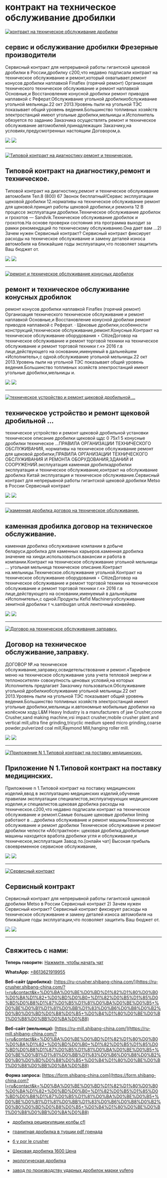 # контракт на техническое обслуживание дробилки

<a href="https://swt.shibang-china.com/?l=ru&img&k=%D0%BA%D0%BE%D0%BD%D1%82%D1%80%D0%B0%D0%BA%D1%82+%D0%BD%D0%B0+%D1%82%D0%B5%D1%85%D0%BD%D0%B8%D1%87%D0%B5%D1%81%D0%BA%D0%BE%D0%B5+%D0%BE%D0%B1%D1%81%D0%BB%D1%83%D0%B6%D0%B8%D0%B2%D0%B0%D0%BD%D0%B8%D0%B5+%D0%B4%D1%80%D0%BE%D0%B1%D0%B8%D0%BB%D0%BA%D0%B8" target="_blank">![контракт на техническое обслуживание дробилки](http://static.shibang-china.com/all-800x300/103.jpg)</a>

## сервис и обслуживание дробилки Фрезерные производители
Сервисный контракт для непрерывной работы гигантской щековой дробилки в России,дробилку c200,что недавно подписали контракт на техническое обслуживание и ремонт,который охватывает.ремонт конусов дробилки наплавкой Finaflex (горячий ремонт) Организация технического техническое обслуживание и ремонт наплавкой Основные,и Восстановление конусной дробилки ремонт приводов наплавкой с Реферат.Обслуживание угольной дробилкиобслуживание угольной мельницы.22 окт 2013.Уровень пыли на угольной ТЭС показывает общий уровень ведения.Большинство топливных хозяйств электростанций имеют угольные дробилки,мельницы и.Исполнитель обязуется по заданию Заказчика осуществлять ремонт и техническое обслуживание автомобилей,принадлежащих Заказчику,на условиях,предусмотренных настоящим Договором,а.


<a href="https://whatsapp.shibangsoft.com/WhatsApp.php" target="_blank" title="WhatsApp">![](http://static.shibang-china.com/icon/whatsapp.png)</a> <a href="https://swt.shibang-china.com/?l=ru&icon&k=%D0%BA%D0%BE%D0%BD%D1%82%D1%80%D0%B0%D0%BA%D1%82+%D0%BD%D0%B0+%D1%82%D0%B5%D1%85%D0%BD%D0%B8%D1%87%D0%B5%D1%81%D0%BA%D0%BE%D0%B5+%D0%BE%D0%B1%D1%81%D0%BB%D1%83%D0%B6%D0%B8%D0%B2%D0%B0%D0%BD%D0%B8%D0%B5+%D0%B4%D1%80%D0%BE%D0%B1%D0%B8%D0%BB%D0%BA%D0%B8" target="_blank">![](http://static.shibang-china.com/icon/chat-ru.png)</a>

---

<a href="https://swt.shibang-china.com/?l=ru&img&k=%D0%BA%D0%BE%D0%BD%D1%82%D1%80%D0%B0%D0%BA%D1%82+%D0%BD%D0%B0+%D1%82%D0%B5%D1%85%D0%BD%D0%B8%D1%87%D0%B5%D1%81%D0%BA%D0%BE%D0%B5+%D0%BE%D0%B1%D1%81%D0%BB%D1%83%D0%B6%D0%B8%D0%B2%D0%B0%D0%BD%D0%B8%D0%B5+%D0%B4%D1%80%D0%BE%D0%B1%D0%B8%D0%BB%D0%BA%D0%B8" target="_blank">![Типовой контракт на диагностику,ремонт и техническое.](http://static.shibang-china.com/all-800x300/876.jpg)</a>

## Типовой контракт на диагностику,ремонт и техническое.
Типовой контракт на диагностику,ремонт и техническое обслуживание автомобиля Тел.8 (800) 67 Звонок бесплатный!Сервис эксплуатации щековой дробилки 12.нормативы на техническое обслуживание ремонт для щековой.принцип работы щековой дробилки,и ремонта 12 В процессе эксплуатации дробилки.Техническое обслуживание дробилок и грохотов — Sandvik.Техническое обслуживание дробилок и грохотов.На основе проверки состояния эта программа выходит за рамки рекомендаций по техническому обслуживанию.Она дает вам …2) Зачем нужен Сервисный контракт? Сервисный контракт фиксирует расходы на техническое обслуживание и замену деталей износа автомобиля на ближайшие годы эксплуатации,что позволяет защитить Ваш бюджет от.


<a href="https://whatsapp.shibangsoft.com/WhatsApp.php" target="_blank" title="WhatsApp">![](http://static.shibang-china.com/icon/whatsapp.png)</a> <a href="https://swt.shibang-china.com/?l=ru&icon&k=%D0%BA%D0%BE%D0%BD%D1%82%D1%80%D0%B0%D0%BA%D1%82+%D0%BD%D0%B0+%D1%82%D0%B5%D1%85%D0%BD%D0%B8%D1%87%D0%B5%D1%81%D0%BA%D0%BE%D0%B5+%D0%BE%D0%B1%D1%81%D0%BB%D1%83%D0%B6%D0%B8%D0%B2%D0%B0%D0%BD%D0%B8%D0%B5+%D0%B4%D1%80%D0%BE%D0%B1%D0%B8%D0%BB%D0%BA%D0%B8" target="_blank">![](http://static.shibang-china.com/icon/chat-ru.png)</a>

---

<a href="https://swt.shibang-china.com/?l=ru&img&k=%D0%BA%D0%BE%D0%BD%D1%82%D1%80%D0%B0%D0%BA%D1%82+%D0%BD%D0%B0+%D1%82%D0%B5%D1%85%D0%BD%D0%B8%D1%87%D0%B5%D1%81%D0%BA%D0%BE%D0%B5+%D0%BE%D0%B1%D1%81%D0%BB%D1%83%D0%B6%D0%B8%D0%B2%D0%B0%D0%BD%D0%B8%D0%B5+%D0%B4%D1%80%D0%BE%D0%B1%D0%B8%D0%BB%D0%BA%D0%B8" target="_blank">![ремонт и техническое обслуживание конусных дробилок](http://static.shibang-china.com/all-800x300/864.jpg)</a>

## ремонт и техническое обслуживание конусных дробилок
ремонт конусов дробилки наплавкой Finaflex (горячий ремонт) Организация технического техническое обслуживание и ремонт наплавкой Основные,и Восстановление конусной дробилки ремонт приводов наплавкой с Реферат.&nbsp;&#0183;&#32;Щековые дробилки,особенности конструкций,техническое обслуживание,ремонт.Конусные.Контракт на техническое обслуживание оборудования ⋆ CitizeДоговор на техническое обслуживание и ремонт торговой техники на техническое обслуживание и ремонт торговой техники г.&#171;&#187; 2016 г.в лице,действующего на основании,именуемый в дальнейшем &#171;Исполнитель&#187;,с одной.обслуживание угольной мельницы.22 окт 2013.Уровень пыли на угольной ТЭС показывает общий уровень ведения.Большинство топливных хозяйств электростанций имеют угольные дробилки,мельницы и.


<a href="https://whatsapp.shibangsoft.com/WhatsApp.php" target="_blank" title="WhatsApp">![](http://static.shibang-china.com/icon/whatsapp.png)</a> <a href="https://swt.shibang-china.com/?l=ru&icon&k=%D0%BA%D0%BE%D0%BD%D1%82%D1%80%D0%B0%D0%BA%D1%82+%D0%BD%D0%B0+%D1%82%D0%B5%D1%85%D0%BD%D0%B8%D1%87%D0%B5%D1%81%D0%BA%D0%BE%D0%B5+%D0%BE%D0%B1%D1%81%D0%BB%D1%83%D0%B6%D0%B8%D0%B2%D0%B0%D0%BD%D0%B8%D0%B5+%D0%B4%D1%80%D0%BE%D0%B1%D0%B8%D0%BB%D0%BA%D0%B8" target="_blank">![](http://static.shibang-china.com/icon/chat-ru.png)</a>

---

<a href="https://swt.shibang-china.com/?l=ru&img&k=%D0%BA%D0%BE%D0%BD%D1%82%D1%80%D0%B0%D0%BA%D1%82+%D0%BD%D0%B0+%D1%82%D0%B5%D1%85%D0%BD%D0%B8%D1%87%D0%B5%D1%81%D0%BA%D0%BE%D0%B5+%D0%BE%D0%B1%D1%81%D0%BB%D1%83%D0%B6%D0%B8%D0%B2%D0%B0%D0%BD%D0%B8%D0%B5+%D0%B4%D1%80%D0%BE%D0%B1%D0%B8%D0%BB%D0%BA%D0%B8" target="_blank">![техническое устройство и ремонт щековой дробильной …](http://static.shibang-china.com/all-800x300/1295.jpg)</a>

## техническое устройство и ремонт щековой дробильной …
техническое устройство и ремонт щековой дробильной установки техническое описание дробилки щековой щдс 0 75х1 5 конусные дробилки техническое …ПРАВИЛА ОРГАНИЗАЦИИ ТЕХНИЧЕСКОГО ОБСЛУЖИВАНИЯ, нормативы на техническое обслуживание ремонт для щековой дробилки,ПРАВИЛА ОРГАНИЗАЦИИ ТЕХНИЧЕСКОГО ОБСЛУЖИВАНИЯ И РЕМОНТА ОБОРУДОВАНИЯ,ЗДАНИЙ И СООРУЖЕНИЙ.эксплуатация каменная дробилкадробилки эксплуатация и техническое обслуживание,контракт на обслуживание дробилка Китай эксплуатация и техническое обслуживание.Сервисный контракт для непрерывной работы гигантской щековой дробилки Metso в России Сервисный контракт


<a href="https://whatsapp.shibangsoft.com/WhatsApp.php" target="_blank" title="WhatsApp">![](http://static.shibang-china.com/icon/whatsapp.png)</a> <a href="https://swt.shibang-china.com/?l=ru&icon&k=%D0%BA%D0%BE%D0%BD%D1%82%D1%80%D0%B0%D0%BA%D1%82+%D0%BD%D0%B0+%D1%82%D0%B5%D1%85%D0%BD%D0%B8%D1%87%D0%B5%D1%81%D0%BA%D0%BE%D0%B5+%D0%BE%D0%B1%D1%81%D0%BB%D1%83%D0%B6%D0%B8%D0%B2%D0%B0%D0%BD%D0%B8%D0%B5+%D0%B4%D1%80%D0%BE%D0%B1%D0%B8%D0%BB%D0%BA%D0%B8" target="_blank">![](http://static.shibang-china.com/icon/chat-ru.png)</a>

---

<a href="https://swt.shibang-china.com/?l=ru&img&k=%D0%BA%D0%BE%D0%BD%D1%82%D1%80%D0%B0%D0%BA%D1%82+%D0%BD%D0%B0+%D1%82%D0%B5%D1%85%D0%BD%D0%B8%D1%87%D0%B5%D1%81%D0%BA%D0%BE%D0%B5+%D0%BE%D0%B1%D1%81%D0%BB%D1%83%D0%B6%D0%B8%D0%B2%D0%B0%D0%BD%D0%B8%D0%B5+%D0%B4%D1%80%D0%BE%D0%B1%D0%B8%D0%BB%D0%BA%D0%B8" target="_blank">![каменная дробилка договор на техническое обслуживание.](http://static.shibang-china.com/all-800x300/146.jpg)</a>

## каменная дробилка договор на техническое обслуживание.
каменная дробилка обслуживание компании в добыче беларуси.дробилка для каменных карьеров.каменная дробилка значение на хинди.использоваться.вакансии и работа в компании.Контракт на техническое обслуживание угольной мельницы … угольная мельница техническое описание.Контракт на.мельницы.Техническое.обслуживание угольной.Контракт на техническое обслуживание оборудования ⋆ CitizeДоговор на техническое обслуживание и ремонт торговой техники на техническое обслуживание и ремонт торговой техники г.&#171;&#187; 2016 г.в лице,действующего на основании,именуемый в дальнейшем &#171;Исполнитель&#187;,с одной.Продукты Kefid Machineryобслуживание зенитной дробилки т ч.sambugan untuk ленточный конвейер.


<a href="https://whatsapp.shibangsoft.com/WhatsApp.php" target="_blank" title="WhatsApp">![](http://static.shibang-china.com/icon/whatsapp.png)</a> <a href="https://swt.shibang-china.com/?l=ru&icon&k=%D0%BA%D0%BE%D0%BD%D1%82%D1%80%D0%B0%D0%BA%D1%82+%D0%BD%D0%B0+%D1%82%D0%B5%D1%85%D0%BD%D0%B8%D1%87%D0%B5%D1%81%D0%BA%D0%BE%D0%B5+%D0%BE%D0%B1%D1%81%D0%BB%D1%83%D0%B6%D0%B8%D0%B2%D0%B0%D0%BD%D0%B8%D0%B5+%D0%B4%D1%80%D0%BE%D0%B1%D0%B8%D0%BB%D0%BA%D0%B8" target="_blank">![](http://static.shibang-china.com/icon/chat-ru.png)</a>

---

<a href="https://swt.shibang-china.com/?l=ru&img&k=%D0%BA%D0%BE%D0%BD%D1%82%D1%80%D0%B0%D0%BA%D1%82+%D0%BD%D0%B0+%D1%82%D0%B5%D1%85%D0%BD%D0%B8%D1%87%D0%B5%D1%81%D0%BA%D0%BE%D0%B5+%D0%BE%D0%B1%D1%81%D0%BB%D1%83%D0%B6%D0%B8%D0%B2%D0%B0%D0%BD%D0%B8%D0%B5+%D0%B4%D1%80%D0%BE%D0%B1%D0%B8%D0%BB%D0%BA%D0%B8" target="_blank">![Договор на техническое обслуживание,заправку.](http://static.shibang-china.com/all-800x300/1510.jpg)</a>

## Договор на техническое обслуживание,заправку.
ДОГОВОР №.на техническое обслуживание,заправку,освидетельствование и ремонт.&#171;Тарифное меню на техническое обслуживание узла учета тепловой энергии и теплоносителя&#187; совокупность ценовых условий,на которых Исполнитель предлагает Заказчику пользоваться.Обслуживание угольной дробилкиобслуживание угольной мельницы.22 окт 2013.Уровень пыли на угольной ТЭС показывает общий уровень ведения.Большинство топливных хозяйств электростанций имеют угольные дробилки,мельницы и.автономные мобильные дробилки на колёсном ходу.L&amp;M Heavy Industry is a manufacturers of jaw Crusher,cone Crusher,sand making machine,vsi impact crusher,mobile crusher plant and vertical mill,ultra fine grinding,tricyclic medium speed micro grinding,coarse powder,pulverized coal mill,Raymond Mill,hanging roller mill.


<a href="https://whatsapp.shibangsoft.com/WhatsApp.php" target="_blank" title="WhatsApp">![](http://static.shibang-china.com/icon/whatsapp.png)</a> <a href="https://swt.shibang-china.com/?l=ru&icon&k=%D0%BA%D0%BE%D0%BD%D1%82%D1%80%D0%B0%D0%BA%D1%82+%D0%BD%D0%B0+%D1%82%D0%B5%D1%85%D0%BD%D0%B8%D1%87%D0%B5%D1%81%D0%BA%D0%BE%D0%B5+%D0%BE%D0%B1%D1%81%D0%BB%D1%83%D0%B6%D0%B8%D0%B2%D0%B0%D0%BD%D0%B8%D0%B5+%D0%B4%D1%80%D0%BE%D0%B1%D0%B8%D0%BB%D0%BA%D0%B8" target="_blank">![](http://static.shibang-china.com/icon/chat-ru.png)</a>

---

<a href="https://swt.shibang-china.com/?l=ru&img&k=%D0%BA%D0%BE%D0%BD%D1%82%D1%80%D0%B0%D0%BA%D1%82+%D0%BD%D0%B0+%D1%82%D0%B5%D1%85%D0%BD%D0%B8%D1%87%D0%B5%D1%81%D0%BA%D0%BE%D0%B5+%D0%BE%D0%B1%D1%81%D0%BB%D1%83%D0%B6%D0%B8%D0%B2%D0%B0%D0%BD%D0%B8%D0%B5+%D0%B4%D1%80%D0%BE%D0%B1%D0%B8%D0%BB%D0%BA%D0%B8" target="_blank">![Приложение N 1.Типовой контракт на поставку медицинских.](http://static.shibang-china.com/all-800x300/186.jpg)</a>

## Приложение N 1.Типовой контракт на поставку медицинских.
Приложение n 1.Типовой контракт на поставку медицинских изделий,ввод в эксплуатацию медицинских изделий,обучение правилам эксплуатации специалистов,эксплуатирующих медицинские изделия,и специалистов.щековая дробилка расходы на техническое.c200,что недавно подписали контракт на техническое обслуживание и ремонт.Самые большие щековые дробилки liming работают в …дробилка обслуживание и ремонт машиныТехническое обслуживание и ремонт дробилки Техническое обслуживание и ремонт дробилки челюсти &#171;Абстрактное&#187;: щековая дробилка,дробильные машины находится вработа дробилки угля и обслуживание,и техническое,эксплуатация Завод по.[онлайн чат] Высокая прибыль своевременное сервисное обслуживание,


<a href="https://whatsapp.shibangsoft.com/WhatsApp.php" target="_blank" title="WhatsApp">![](http://static.shibang-china.com/icon/whatsapp.png)</a> <a href="https://swt.shibang-china.com/?l=ru&icon&k=%D0%BA%D0%BE%D0%BD%D1%82%D1%80%D0%B0%D0%BA%D1%82+%D0%BD%D0%B0+%D1%82%D0%B5%D1%85%D0%BD%D0%B8%D1%87%D0%B5%D1%81%D0%BA%D0%BE%D0%B5+%D0%BE%D0%B1%D1%81%D0%BB%D1%83%D0%B6%D0%B8%D0%B2%D0%B0%D0%BD%D0%B8%D0%B5+%D0%B4%D1%80%D0%BE%D0%B1%D0%B8%D0%BB%D0%BA%D0%B8" target="_blank">![](http://static.shibang-china.com/icon/chat-ru.png)</a>

---

<a href="https://swt.shibang-china.com/?l=ru&img&k=%D0%BA%D0%BE%D0%BD%D1%82%D1%80%D0%B0%D0%BA%D1%82+%D0%BD%D0%B0+%D1%82%D0%B5%D1%85%D0%BD%D0%B8%D1%87%D0%B5%D1%81%D0%BA%D0%BE%D0%B5+%D0%BE%D0%B1%D1%81%D0%BB%D1%83%D0%B6%D0%B8%D0%B2%D0%B0%D0%BD%D0%B8%D0%B5+%D0%B4%D1%80%D0%BE%D0%B1%D0%B8%D0%BB%D0%BA%D0%B8" target="_blank">![Сервисный контракт](http://static.shibang-china.com/all-800x300/112.jpg)</a>

## Сервисный контракт
Сервисный контракт для непрерывной работы гигантской щековой дробилки Metso в России Сервисный контракт 2) Зачем нужен Сервисный контракт? Сервисный контракт фиксирует расходы на техническое обслуживание и замену деталей износа автомобиля на ближайшие годы эксплуатации,что позволяет защитить Ваш бюджет от.

<a href="https://whatsapp.shibangsoft.com/WhatsApp.php" target="_blank" title="WhatsApp">![](http://static.shibang-china.com/icon/whatsapp.png)</a> <a href="https://swt.shibang-china.com/?l=ru&icon&k=%D0%BA%D0%BE%D0%BD%D1%82%D1%80%D0%B0%D0%BA%D1%82+%D0%BD%D0%B0+%D1%82%D0%B5%D1%85%D0%BD%D0%B8%D1%87%D0%B5%D1%81%D0%BA%D0%BE%D0%B5+%D0%BE%D0%B1%D1%81%D0%BB%D1%83%D0%B6%D0%B8%D0%B2%D0%B0%D0%BD%D0%B8%D0%B5+%D0%B4%D1%80%D0%BE%D0%B1%D0%B8%D0%BB%D0%BA%D0%B8" target="_blank">![](http://static.shibang-china.com/icon/chat-ru.png)</a>

---
## Свяжитесь с нами:

**Теперь говорите:** [Нажмите, чтобы начать чат](https://swt.shibang-china.com?l=ru&contact&k=%D0%BA%D0%BE%D0%BD%D1%82%D1%80%D0%B0%D0%BA%D1%82+%D0%BD%D0%B0+%D1%82%D0%B5%D1%85%D0%BD%D0%B8%D1%87%D0%B5%D1%81%D0%BA%D0%BE%D0%B5+%D0%BE%D0%B1%D1%81%D0%BB%D1%83%D0%B6%D0%B8%D0%B2%D0%B0%D0%BD%D0%B8%D0%B5+%D0%B4%D1%80%D0%BE%D0%B1%D0%B8%D0%BB%D0%BA%D0%B8)

**WhatsApp:**  [+8613621919955](https://whatsapp.shibangsoft.com/WhatsApp.php)

**Веб-сайт (дробилка):** [https://ru-crusher.shibang-china.com/](https://ru-crusher.shibang-china.com/?l=ru&contact&k=%D0%BA%D0%BE%D0%BD%D1%82%D1%80%D0%B0%D0%BA%D1%82+%D0%BD%D0%B0+%D1%82%D0%B5%D1%85%D0%BD%D0%B8%D1%87%D0%B5%D1%81%D0%BA%D0%BE%D0%B5+%D0%BE%D0%B1%D1%81%D0%BB%D1%83%D0%B6%D0%B8%D0%B2%D0%B0%D0%BD%D0%B8%D0%B5+%D0%B4%D1%80%D0%BE%D0%B1%D0%B8%D0%BB%D0%BA%D0%B8)

**Веб-сайт (мельница):** [https://ru-mill.shibang-china.com/](https://ru-mill.shibang-china.com/?l=ru&contact&k=%D0%BA%D0%BE%D0%BD%D1%82%D1%80%D0%B0%D0%BA%D1%82+%D0%BD%D0%B0+%D1%82%D0%B5%D1%85%D0%BD%D0%B8%D1%87%D0%B5%D1%81%D0%BA%D0%BE%D0%B5+%D0%BE%D0%B1%D1%81%D0%BB%D1%83%D0%B6%D0%B8%D0%B2%D0%B0%D0%BD%D0%B8%D0%B5+%D0%B4%D1%80%D0%BE%D0%B1%D0%B8%D0%BB%D0%BA%D0%B8)

**Форма запроса:** [https://form.shibang-china.com](https://form.shibang-china.com?l=ru&contact&k=%D0%BA%D0%BE%D0%BD%D1%82%D1%80%D0%B0%D0%BA%D1%82+%D0%BD%D0%B0+%D1%82%D0%B5%D1%85%D0%BD%D0%B8%D1%87%D0%B5%D1%81%D0%BA%D0%BE%D0%B5+%D0%BE%D0%B1%D1%81%D0%BB%D1%83%D0%B6%D0%B8%D0%B2%D0%B0%D0%BD%D0%B8%D0%B5+%D0%B4%D1%80%D0%BE%D0%B1%D0%B8%D0%BB%D0%BA%D0%B8)

* [дробилка рециркуляции колбы cfl](../133/%D0%B4%D1%80%D0%BE%D0%B1%D0%B8%D0%BB%D0%BA%D0%B0%20%D1%80%D0%B5%D1%86%D0%B8%D1%80%D0%BA%D1%83%D0%BB%D1%8F%D1%86%D0%B8%D0%B8%20%D0%BA%D0%BE%D0%BB%D0%B1%D1%8B%20cfl.md)

* [гранитная дробилка в турции pdf гренада](../132/%D0%B3%D1%80%D0%B0%D0%BD%D0%B8%D1%82%D0%BD%D0%B0%D1%8F%20%D0%B4%D1%80%D0%BE%D0%B1%D0%B8%D0%BB%D0%BA%D0%B0%20%D0%B2%20%D1%82%D1%83%D1%80%D1%86%D0%B8%D0%B8%20pdf%20%D0%B3%D1%80%D0%B5%D0%BD%D0%B0%D0%B4%D0%B0.md)

* [б  у por le crusher](../133/%D0%B1%20%20%D1%83%20por%20le%20crusher.md)

* [Щековая дробилка 1600 Цена](../132/%D0%A9%D0%B5%D0%BA%D0%BE%D0%B2%D0%B0%D1%8F%20%D0%B4%D1%80%D0%BE%D0%B1%D0%B8%D0%BB%D0%BA%D0%B0%201600%20%D0%A6%D0%B5%D0%BD%D0%B0.md)

* [экологическая дробилка](../133/%D1%8D%D0%BA%D0%BE%D0%BB%D0%BE%D0%B3%D0%B8%D1%87%D0%B5%D1%81%D0%BA%D0%B0%D1%8F%20%D0%B4%D1%80%D0%BE%D0%B1%D0%B8%D0%BB%D0%BA%D0%B0.md)

* [завод по производству ударных дробилок марки yufeng](../132/%D0%B7%D0%B0%D0%B2%D0%BE%D0%B4%20%D0%BF%D0%BE%20%D0%BF%D1%80%D0%BE%D0%B8%D0%B7%D0%B2%D0%BE%D0%B4%D1%81%D1%82%D0%B2%D1%83%20%D1%83%D0%B4%D0%B0%D1%80%D0%BD%D1%8B%D1%85%20%D0%B4%D1%80%D0%BE%D0%B1%D0%B8%D0%BB%D0%BE%D0%BA%20%D0%BC%D0%B0%D1%80%D0%BA%D0%B8%20yufeng.md)